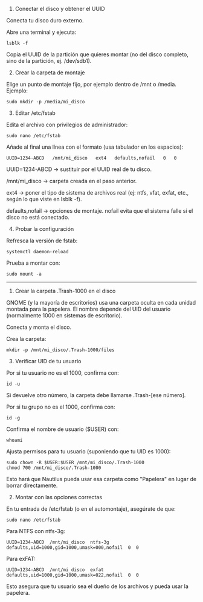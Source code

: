 1. Conectar el disco y obtener el UUID

Conecta tu disco duro externo.

Abre una terminal y ejecuta:

```
lsblk -f
```

Copia el UUID de la partición que quieres montar (no del disco completo, sino de la partición, ej. /dev/sdb1).



2. Crear la carpeta de montaje

Elige un punto de montaje fijo, por ejemplo dentro de /mnt o /media. Ejemplo:

```
sudo mkdir -p /media/mi_disco
```


3. Editar /etc/fstab

Edita el archivo con privilegios de administrador:

```
sudo nano /etc/fstab
```

Añade al final una línea con el formato (usa tabulador en los espacios):

```
UUID=1234-ABCD   /mnt/mi_disco   ext4   defaults,nofail   0   0
```

UUID=1234-ABCD → sustituir por el UUID real de tu disco.

/mnt/mi_disco → carpeta creada en el paso anterior.

ext4 → poner el tipo de sistema de archivos real (ej: ntfs, vfat, exfat, etc., según lo que viste en lsblk -f).

defaults,nofail → opciones de montaje. nofail evita que el sistema falle si el disco no está conectado.

4. Probar la configuración

Refresca la versión de fstab:

```
systemctl daemon-reload
```

Prueba a montar con:

```
sudo mount -a
```



-----------------------


1. Crear la carpeta .Trash-1000 en el disco

GNOME (y la mayoría de escritorios) usa una carpeta oculta en cada unidad montada para la papelera. El nombre depende del UID del usuario (normalmente 1000 en sistemas de escritorio).

Conecta y monta el disco.

Crea la carpeta:

```
mkdir -p /mnt/mi_disco/.Trash-1000/files
```

3. Verificar UID de tu usuario

Por si tu usuario no es el 1000, confirma con:

```
id -u
```

Si devuelve otro número, la carpeta debe llamarse .Trash-[ese número].

Por si tu grupo no es el 1000, confirma con:

```
id -g
```

Confirma el nombre de usuario ($USER) con:

```
whoami
```

Ajusta permisos para tu usuario (suponiendo que tu UID es 1000):

```
sudo chown -R $USER:$USER /mnt/mi_disco/.Trash-1000
chmod 700 /mnt/mi_disco/.Trash-1000
```

Esto hará que Nautilus pueda usar esa carpeta como "Papelera" en lugar de borrar directamente.

2. Montar con las opciones correctas

En tu entrada de /etc/fstab (o en el automontaje), asegúrate de que:

```
sudo nano /etc/fstab
```

Para NTFS con ntfs-3g:

```
UUID=1234-ABCD  /mnt/mi_disco  ntfs-3g  defaults,uid=1000,gid=1000,umask=000,nofail  0  0
```

Para exFAT:

```
UUID=1234-ABCD  /mnt/mi_disco  exfat  defaults,uid=1000,gid=1000,umask=022,nofail  0  0
```

Esto asegura que tu usuario sea el dueño de los archivos y pueda usar la papelera.
